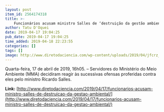 ```yaml
---
layout: post
item_id: 2564174318
title: >-
    Funcionários acusam ministro Salles de ‘destruição da gestão ambiental’
author: Tatu D'Oquei
date: 2019-04-17 19:04:25
pub_date: 2019-04-17 19:04:25
time_added: 2019-04-18 22:23:55
categories: []
tags: []
image: http://www.diretodaciencia.com/wp-content/uploads/2019/04/jfcrz_abr_10041914185df.jpg
---
```


Quarta-feira, 17 de abril de 2019, 16h05. – Servidores do Ministério do Meio Ambiente (MMA) decidiram reagir às sucessivas ofensas proferidas contra eles pelo ministro Ricardo Salles.

**Link:** [http://www.diretodaciencia.com/2019/04/17/funcionarios-acusam-ministro-salles-de-destruicao-da-gestao-ambiental/](http://www.diretodaciencia.com/2019/04/17/funcionarios-acusam-ministro-salles-de-destruicao-da-gestao-ambiental/)

